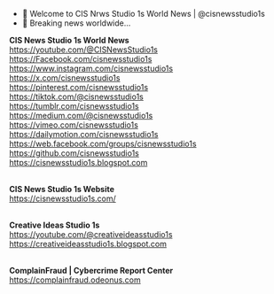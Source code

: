 - 👋 Welcome to CIS Nrws Studio 1s World News | @cisnewsstudio1s
- 👀 Breaking news worldwide...

<b>CIS News Studio 1s World News</b><br>
https://youtube.com/@CISNewsStudio1s<br>
https://Facebook.com/cisnewsstudio1s<br>
https://www.instagram.com/cisnewsstudio1s<br>
https://x.com/cisnewsstudio1s<br>
https://pinterest.com/cisnewsstudio1s<br>
https://tiktok.com/@cisnewsstudio1s<br>
https://tumblr.com/cisnewsstudio1s<br>
https://medium.com/@cisnewsstudio1s<br>
https://vimeo.com/cisnewsstudio1s<br>
https://dailymotion.com/cisnewsstudio1s<br>
https://web.facebook.com/groups/cisnewsstudio1s<br>
https://github.com/cisnewsstudio1s<br>
https://cisnewsstudio1s.blogspot.com<br><br>

<b>CIS News Studio 1s Website</b><br>
https://cisnewsstudio1s.com/<br><br>

<b>Creative Ideas Studio 1s</b><br>
https://youtube.com/@creativeideasstudio1s<br>
https://creativeideasstudio1s.blogspot.com<br><br>

<b>ComplainFraud | Cybercrime Report Center</b><br>
https://complainfraud.odeonus.com<br><br>

<!---
cisnewsstudio1s/cisnewsstudio1s is a ✨ special ✨ repository because its `README.md` (this file) appears on your GitHub profile.
You can click the Preview link to take a look at your changes.
--->
